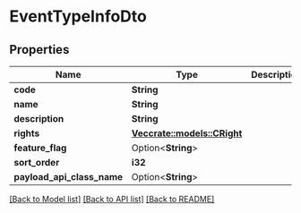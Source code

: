 # EventTypeInfoDto

## Properties

Name | Type | Description | Notes
------------ | ------------- | ------------- | -------------
**code** | **String** |  | 
**name** | **String** |  | 
**description** | **String** |  | 
**rights** | [**Vec<crate::models::CRight>**](CRight.md) |  | 
**feature_flag** | Option<**String**> |  | [optional]
**sort_order** | **i32** |  | 
**payload_api_class_name** | Option<**String**> |  | [optional]

[[Back to Model list]](../README.md#documentation-for-models) [[Back to API list]](../README.md#documentation-for-api-endpoints) [[Back to README]](../README.md)


